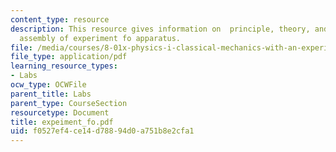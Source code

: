 ```yaml
---
content_type: resource
description: This resource gives information on  principle, theory, and step-by-step
  assembly of experiment fo apparatus.
file: /media/courses/8-01x-physics-i-classical-mechanics-with-an-experimental-focus-fall-2002/f0527ef4ce14d78894d0a751b8e2cfa1_expeiment_fo.pdf
file_type: application/pdf
learning_resource_types:
- Labs
ocw_type: OCWFile
parent_title: Labs
parent_type: CourseSection
resourcetype: Document
title: expeiment_fo.pdf
uid: f0527ef4-ce14-d788-94d0-a751b8e2cfa1
---
```

